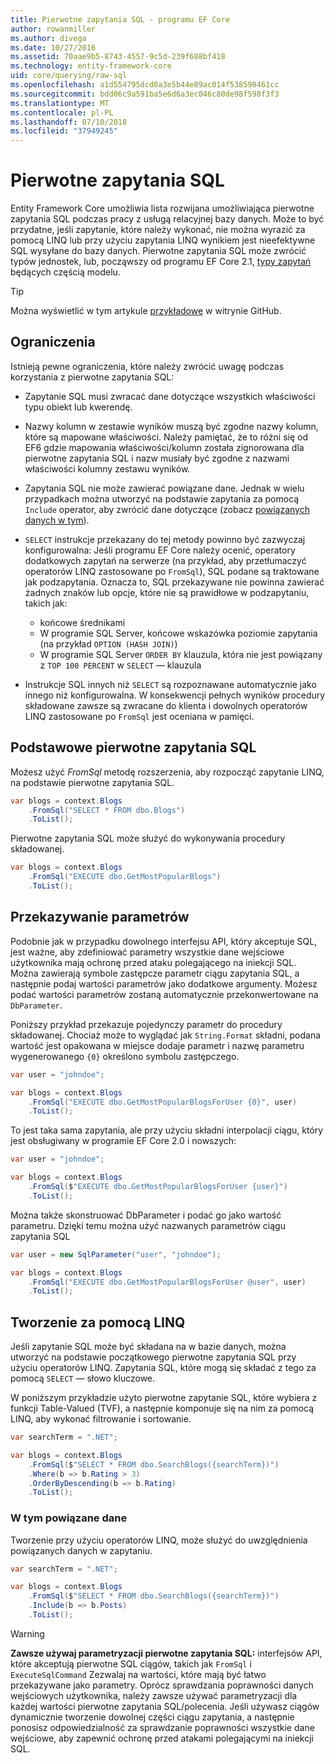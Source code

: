 ```yaml
---
title: Pierwotne zapytania SQL - programu EF Core
author: rowanmiller
ms.author: divega
ms.date: 10/27/2016
ms.assetid: 70aae9b5-8743-4557-9c5d-239f688bf418
ms.technology: entity-framework-core
uid: core/querying/raw-sql
ms.openlocfilehash: a1d554795dcd8a3e5b44e89ac014f538598461cc
ms.sourcegitcommit: bdd06c9a591ba5e6d6a3ec046c80de98f598f3f3
ms.translationtype: MT
ms.contentlocale: pl-PL
ms.lasthandoff: 07/10/2018
ms.locfileid: "37949245"
---
```

# <a name="raw-sql-queries"></a>Pierwotne zapytania SQL

Entity Framework Core umożliwia lista rozwijana umożliwiająca pierwotne zapytania SQL podczas pracy z usługą relacyjnej bazy danych. Może to być przydatne, jeśli zapytanie, które należy wykonać, nie można wyrazić za pomocą LINQ lub przy użyciu zapytania LINQ wynikiem jest nieefektywne SQL wysyłane do bazy danych. Pierwotne zapytania SQL może zwrócić typów jednostek, lub, począwszy od programu EF Core 2.1, [typy zapytań](xref:core/modeling/query-types) będących częścią modelu.

> [!TIP]  
> Można wyświetlić w tym artykule [przykładowe](https://github.com/aspnet/EntityFramework.Docs/tree/master/samples/core/Querying) w witrynie GitHub.

## <a name="limitations"></a>Ograniczenia

Istnieją pewne ograniczenia, które należy zwrócić uwagę podczas korzystania z pierwotne zapytania SQL:

* Zapytanie SQL musi zwracać dane dotyczące wszystkich właściwości typu obiekt lub kwerendę.

* Nazwy kolumn w zestawie wyników muszą być zgodne nazwy kolumn, które są mapowane właściwości. Należy pamiętać, że to różni się od EF6 gdzie mapowania właściwości/kolumn została zignorowana dla pierwotne zapytania SQL i nazw musiały być zgodne z nazwami właściwości kolumny zestawu wyników.

* Zapytania SQL nie może zawierać powiązane dane. Jednak w wielu przypadkach można utworzyć na podstawie zapytania za pomocą `Include` operator, aby zwrócić dane dotyczące (zobacz [powiązanych danych w tym](#including-related-data)).

* `SELECT` instrukcje przekazany do tej metody powinno być zazwyczaj konfigurowalna: Jeśli programu EF Core należy ocenić, operatory dodatkowych zapytań na serwerze (na przykład, aby przetłumaczyć operatorów LINQ zastosowane po `FromSql`), SQL podane są traktowane jak podzapytania. Oznacza to, SQL przekazywane nie powinna zawierać żadnych znaków lub opcje, które nie są prawidłowe w podzapytaniu, takich jak:
  * końcowe średnikami
  * W programie SQL Server, końcowe wskazówka poziomie zapytania (na przykład `OPTION (HASH JOIN)`)
  * W programie SQL Server `ORDER BY` klauzula, która nie jest powiązany z `TOP 100 PERCENT` w `SELECT` — klauzula

* Instrukcje SQL innych niż `SELECT` są rozpoznawane automatycznie jako innego niż konfigurowalna. W konsekwencji pełnych wyników procedury składowane zawsze są zwracane do klienta i dowolnych operatorów LINQ zastosowane po `FromSql` jest oceniana w pamięci.

## <a name="basic-raw-sql-queries"></a>Podstawowe pierwotne zapytania SQL

Możesz użyć *FromSql* metodę rozszerzenia, aby rozpocząć zapytanie LINQ, na podstawie pierwotne zapytania SQL.

<!-- [!code-csharp[Main](samples/core/Querying/Querying/RawSQL/Sample.cs)] -->
``` csharp
var blogs = context.Blogs
    .FromSql("SELECT * FROM dbo.Blogs")
    .ToList();
```

Pierwotne zapytania SQL może służyć do wykonywania procedury składowanej.

<!-- [!code-csharp[Main](samples/core/Querying/Querying/RawSQL/Sample.cs)] -->
``` csharp
var blogs = context.Blogs
    .FromSql("EXECUTE dbo.GetMostPopularBlogs")
    .ToList();
```

## <a name="passing-parameters"></a>Przekazywanie parametrów

Podobnie jak w przypadku dowolnego interfejsu API, który akceptuje SQL, jest ważne, aby zdefiniować parametry wszystkie dane wejściowe użytkownika mają ochronę przed ataku polegającego na iniekcji SQL. Można zawierają symbole zastępcze parametr ciągu zapytania SQL, a następnie podaj wartości parametrów jako dodatkowe argumenty. Możesz podać wartości parametrów zostaną automatycznie przekonwertowane na `DbParameter`.

Poniższy przykład przekazuje pojedynczy parametr do procedury składowanej. Chociaż może to wyglądać jak `String.Format` składni, podana wartość jest opakowana w miejsce dodaje parametr i nazwę parametru wygenerowanego `{0}` określono symbolu zastępczego.

<!-- [!code-csharp[Main](samples/core/Querying/Querying/RawSQL/Sample.cs)] -->
``` csharp
var user = "johndoe";

var blogs = context.Blogs
    .FromSql("EXECUTE dbo.GetMostPopularBlogsForUser {0}", user)
    .ToList();
```

To jest taka sama zapytania, ale przy użyciu składni interpolacji ciągu, który jest obsługiwany w programie EF Core 2.0 i nowszych:

<!-- [!code-csharp[Main](samples/core/Querying/Querying/RawSQL/Sample.cs)] -->
``` csharp
var user = "johndoe";

var blogs = context.Blogs
    .FromSql($"EXECUTE dbo.GetMostPopularBlogsForUser {user}")
    .ToList();
```

Można także skonstruować DbParameter i podać go jako wartość parametru. Dzięki temu można użyć nazwanych parametrów ciągu zapytania SQL

<!-- [!code-csharp[Main](samples/core/Querying/Querying/RawSQL/Sample.cs)] -->
``` csharp
var user = new SqlParameter("user", "johndoe");

var blogs = context.Blogs
    .FromSql("EXECUTE dbo.GetMostPopularBlogsForUser @user", user)
    .ToList();
```

## <a name="composing-with-linq"></a>Tworzenie za pomocą LINQ

Jeśli zapytanie SQL może być składana na w bazie danych, można utworzyć na podstawie początkowego pierwotne zapytania SQL przy użyciu operatorów LINQ. Zapytania SQL, które mogą się składać z tego za pomocą `SELECT` — słowo kluczowe.

W poniższym przykładzie użyto pierwotne zapytanie SQL, które wybiera z funkcji Table-Valued (TVF), a następnie komponuje się na nim za pomocą LINQ, aby wykonać filtrowanie i sortowanie.

<!-- [!code-csharp[Main](samples/core/Querying/Querying/RawSQL/Sample.cs)] -->
``` csharp
var searchTerm = ".NET";

var blogs = context.Blogs
    .FromSql($"SELECT * FROM dbo.SearchBlogs({searchTerm})")
    .Where(b => b.Rating > 3)
    .OrderByDescending(b => b.Rating)
    .ToList();
```

### <a name="including-related-data"></a>W tym powiązane dane

Tworzenie przy użyciu operatorów LINQ, może służyć do uwzględnienia powiązanych danych w zapytaniu.

<!-- [!code-csharp[Main](samples/core/Querying/Querying/RawSQL/Sample.cs)] -->
``` csharp
var searchTerm = ".NET";

var blogs = context.Blogs
    .FromSql($"SELECT * FROM dbo.SearchBlogs({searchTerm})")
    .Include(b => b.Posts)
    .ToList();
```

> [!WARNING]  
> **Zawsze używaj parametryzacji pierwotne zapytania SQL:** interfejsów API, które akceptują pierwotne SQL ciągów, takich jak `FromSql` i `ExecuteSqlCommand` Zezwalaj na wartości, które mają być łatwo przekazywane jako parametry. Oprócz sprawdzania poprawności danych wejściowych użytkownika, należy zawsze używać parametryzacji dla każdej wartości pierwotne zapytania SQL/polecenia. Jeśli używasz ciągów dynamicznie tworzenie dowolnej części ciągu zapytania, a następnie ponosisz odpowiedzialność za sprawdzanie poprawności wszystkie dane wejściowe, aby zapewnić ochronę przed atakami polegającymi na iniekcji SQL.
